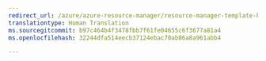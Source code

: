 ```yaml
---
redirect_url: /azure/azure-resource-manager/resource-manager-template-keyvault-secret
translationtype: Human Translation
ms.sourcegitcommit: b97c464b4f3478fbb7f61fe04655c6f3677a81a4
ms.openlocfilehash: 32244dfa514eecb37124ebac70ab86a8a961abb4

---
```



<!--HONumber=Feb17_HO3-->



